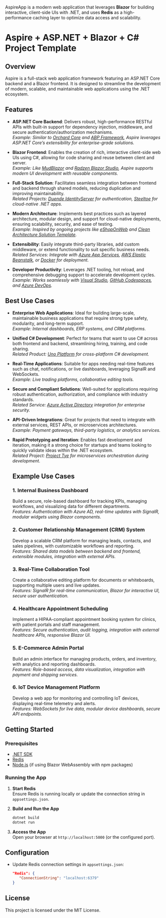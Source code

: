 AspireApp is a modern web application that leverages **Blazor** for building interactive, client-side UIs with .NET, and uses **Redis** as a high-performance caching layer to optimize data access and scalability.

# Aspire + ASP.NET + Blazor + C# Project Template

## Overview

Aspire is a full-stack web application framework featuring an ASP.NET Core backend and a Blazor frontend. It is designed to streamline the development of modern, scalable, and maintainable web applications using the .NET ecosystem.

## Features

- **ASP.NET Core Backend**: Delivers robust, high-performance RESTful APIs with built-in support for dependency injection, middleware, and secure authentication/authorization mechanisms.  
    _Example: Similar to [Orchard Core](https://orchardcore.net/) and [ABP Framework](https://abp.io/), Aspire leverages ASP.NET Core’s extensibility for enterprise-grade solutions._

- **Blazor Frontend**: Enables the creation of rich, interactive client-side web UIs using C#, allowing for code sharing and reuse between client and server.  
    _Example: Like [MudBlazor](https://mudblazor.com/) and [Radzen Blazor Studio](https://blazor.radzen.com/), Aspire supports modern UI development with reusable components._

- **Full-Stack Solution**: Facilitates seamless integration between frontend and backend through shared models, reducing duplication and improving maintainability.  
    _Related Projects: [Duende IdentityServer](https://duendesoftware.com/products/identityserver) for authentication, [Steeltoe](https://steeltoe.io/) for cloud-native .NET apps._

- **Modern Architecture**: Implements best practices such as layered architecture, modular design, and support for cloud-native deployments, ensuring scalability, security, and ease of testing.  
    _Example: Inspired by ongoing projects like [eShopOnWeb](https://github.com/dotnet-architecture/eShopOnWeb) and [Clean Architecture Solution Template](https://github.com/jasontaylordev/CleanArchitecture)._

- **Extensibility**: Easily integrate third-party libraries, add custom middleware, or extend functionality to suit specific business needs.  
    _Related Services: Integrate with [Azure App Services](https://azure.microsoft.com/en-us/products/app-service/), [AWS Elastic Beanstalk](https://aws.amazon.com/elasticbeanstalk/), or [Docker](https://www.docker.com/) for deployment._

- **Developer Productivity**: Leverages .NET tooling, hot reload, and comprehensive debugging support to accelerate development cycles.  
    _Example: Works seamlessly with [Visual Studio](https://visualstudio.microsoft.com/), [GitHub Codespaces](https://github.com/features/codespaces), and [Azure DevOps](https://azure.microsoft.com/en-us/products/devops/)._

## Best Use Cases

- **Enterprise Web Applications**: Ideal for building large-scale, maintainable business applications that require strong type safety, modularity, and long-term support.  
    _Example: Internal dashboards, ERP systems, and CRM platforms._

- **Unified C# Development**: Perfect for teams that want to use C# across both frontend and backend, streamlining hiring, training, and code sharing.  
    _Related Product: [Uno Platform](https://platform.uno/) for cross-platform C# development._

- **Real-Time Applications**: Suitable for apps needing real-time features such as chat, notifications, or live dashboards, leveraging SignalR and WebSockets.  
    _Example: Live trading platforms, collaborative editing tools._

- **Secure and Compliant Solutions**: Well-suited for applications requiring robust authentication, authorization, and compliance with industry standards.  
    _Related Service: [Azure Active Directory](https://azure.microsoft.com/en-us/products/active-directory/) integration for enterprise security._

- **API-Driven Integrations**: Great for projects that need to integrate with external services, REST APIs, or microservices architectures.  
    _Example: Payment gateways, third-party logistics, or analytics services._

- **Rapid Prototyping and Iteration**: Enables fast development and iteration, making it a strong choice for startups and teams looking to quickly validate ideas within the .NET ecosystem.  
    _Related Project: [Project Tye](https://github.com/dotnet/tye) for microservices orchestration during development._

    ## Example Use Cases

    ### 1. Internal Business Dashboard

    Build a secure, role-based dashboard for tracking KPIs, managing workflows, and visualizing data for different departments.  
    _Features: Authentication with Azure AD, real-time updates with SignalR, modular widgets using Blazor components._

    ### 2. Customer Relationship Management (CRM) System

    Develop a scalable CRM platform for managing leads, contacts, and sales pipelines, with customizable workflows and reporting.  
    _Features: Shared data models between backend and frontend, extensible modules, integration with external APIs._

    ### 3. Real-Time Collaboration Tool

    Create a collaborative editing platform for documents or whiteboards, supporting multiple users and live updates.  
    _Features: SignalR for real-time communication, Blazor for interactive UI, secure user authentication._

    ### 4. Healthcare Appointment Scheduling

    Implement a HIPAA-compliant appointment booking system for clinics, with patient portals and staff management.  
    _Features: Secure authentication, audit logging, integration with external healthcare APIs, responsive Blazor UI._

    ### 5. E-Commerce Admin Portal

    Build an admin interface for managing products, orders, and inventory, with analytics and reporting dashboards.  
    _Features: Role-based access, data visualization, integration with payment and shipping services._

    ### 6. IoT Device Management Platform

    Develop a web app for monitoring and controlling IoT devices, displaying real-time telemetry and alerts.  
    _Features: WebSockets for live data, modular device dashboards, secure API endpoints._

## Getting Started

### Prerequisites

- [.NET SDK](https://dotnet.microsoft.com/download)
- [Redis](https://redis.io/download)
- [Node.js](https://nodejs.org/) (if using Blazor WebAssembly with npm packages)

### Running the App

1. **Start Redis**  
    Ensure Redis is running locally or update the connection string in `appsettings.json`.

2. **Build and Run the App**
    ```bash
    dotnet build
    dotnet run
    ```

3. **Access the App**  
    Open your browser at `http://localhost:5000` (or the configured port).

## Configuration

- Update Redis connection settings in `appsettings.json`:
  ```json
  "Redis": {
     "ConnectionString": "localhost:6379"
  }
  ```

## License

This project is licensed under the MIT License.
